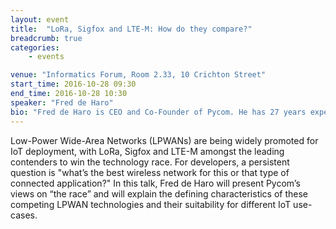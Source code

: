 ```yaml
---
layout: event
title:  "LoRa, Sigfox and LTE-M: How do they compare?"
breadcrumb: true
categories:
    - events

venue: "Informatics Forum, Room 2.33, 10 Crichton Street"
start_time: 2016-10-28 09:30
end_time: 2016-10-28 10:30
speaker: "Fred de Haro"
bio: "Fred de Haro is CEO and Co-Founder of Pycom. He has 27 years experience building start-up and pre-IPO companies, including NAVTEQ and Tele Atlas (sold for $4B to TomTom). His diverse industry and vertical market experience spans IT hardware, software, intellectual property and licensing, as well as automotive, retail, Internet, VARs, system integrators, ISPs, ASPs, independent software vendors, telecom (mobile operators and handset manufacturers), B2B, OEMs, consumer products, aerospace, defense and manufacturing."
---
```


Low-Power Wide-Area Networks (LPWANs) are being widely promoted for IoT deployment, with LoRa, Sigfox and LTE-M amongst the leading contenders to win the technology race. For developers, a persistent question is "what’s the best wireless network for this or that type of connected application?" In this talk, Fred de Haro will present Pycom’s views on “the race” and will explain the defining characteristics of these competing LPWAN technologies and their suitability for different IoT use-cases.


